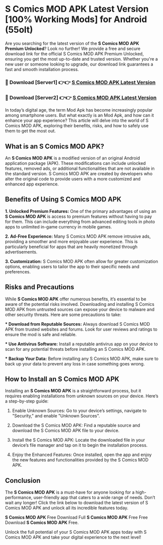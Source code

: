# S Comics MOD APK Latest Version [100% Working Mods] for Android (55olt)

Are you searching for the latest version of the <strong>S Comics MOD APK Premium Unlocked</strong>? Look no further! We provide a free and secure download link for the official S Comics MOD APK Premium Unlocked, ensuring you get the most up-to-date and trusted version. Whether you're a new user or someone looking to upgrade, our download link guarantees a fast and smooth installation process.


<h3>🔴 Download [Server1] 👉👉 <a href="https://getmodsapk.pages.dev?q=S+Comics+MOD+APK&ref=4R3">S Comics MOD APK Latest Version</a></h3>

<h3>🔴 Download [Server2] 👉👉 <a href="https://getmodsapk.pages.dev?q=S+Comics+MOD+APK&ref=4R3">S Comics MOD APK Latest Version</a></h3>


In today’s digital age, the term Mod Apk has become increasingly popular among smartphone users. But what exactly is an Mod Apk, and how can it enhance your app experience? This article will delve into the world of S Comics MOD APK, exploring their benefits, risks, and how to safely use them to get the most out.


<h2>What is an S Comics MOD APK?</h2>

An <strong>S Comics MOD APK</strong> is a modified version of an original Android application package (APK). These modifications can include unlocked features, removed ads, or additional functionalities that are not available in the standard version. S Comics MOD APK are created by developers who alter the original code to provide users with a more customized and enhanced app experience.


<h2>Benefits of Using S Comics MOD APK</h2>

<strong> 1. Unlocked Premium Features:</strong> One of the primary advantages of using an <strong>S Comics MOD APK</strong> is access to premium features without having to pay for them. This can include everything from advanced editing tools in photo apps to unlimited in-game currency in mobile games.

<strong> 2. Ad-Free Experience:</strong> Many S Comics MOD APK remove intrusive ads, providing a smoother and more enjoyable user experience. This is particularly beneficial for apps that are heavily monetized through advertisements.

<strong> 3. Customization:</strong> S Comics MOD APK often allow for greater customization options, enabling users to tailor the app to their specific needs and preferences.


<h2>Risks and Precautions</h2>

While <strong>S Comics MOD APK</strong> offer numerous benefits, it’s essential to be aware of the potential risks involved. Downloading and installing S Comics MOD APK from untrusted sources can expose your device to malware and other security threats. Here are some precautions to take:

<strong> * Download from Reputable Sources:</strong> Always download S Comics MOD APK from trusted websites and forums. Look for user reviews and ratings to ensure the mod is safe and reliable.

<strong> * Use Antivirus Software:</strong> Install a reputable antivirus app on your device to scan for any potential threats before installing an S Comics MOD APK.

<strong> * Backup Your Data:</strong> Before installing any S Comics MOD APK, make sure to back up your data to prevent any loss in case something goes wrong.


<h2>How to Install an S Comics MOD APK</h2>

Installing an <strong>S Comics MOD APK</strong> is a straightforward process, but it requires enabling installations from unknown sources on your device. Here’s a step-by-step guide:

 1. Enable Unknown Sources: Go to your device’s settings, navigate to "Security," and enable "Unknown Sources".

 2. Download the S Comics MOD APK: Find a reputable source and download the S Comics MOD APK file to your device.

 3. Install the S Comics MOD APK: Locate the downloaded file in your device’s file manager and tap on it to begin the installation process.

 4. Enjoy the Enhanced Features: Once installed, open the app and enjoy the new features and functionalities provided by the S Comics MOD APK.


<h2><strong>Conclusion</strong></h2>

The <strong>S Comics MOD APK</strong> is a must-have for anyone looking for a high-performance, user-friendly app that caters to a wide range of needs. Don’t wait any longer! Click the link below to download the latest version of S Comics MOD APK and unlock all its incredible features today.

<strong>S Comics MOD APK</strong> Free Download Full <strong>S Comics MOD APK</strong> Free Free Download <strong>S Comics MOD APK</strong> Free.

Unlock the full potential of your S Comics MOD APK apps today with S Comics MOD APK and take your digital experience to the next level!
